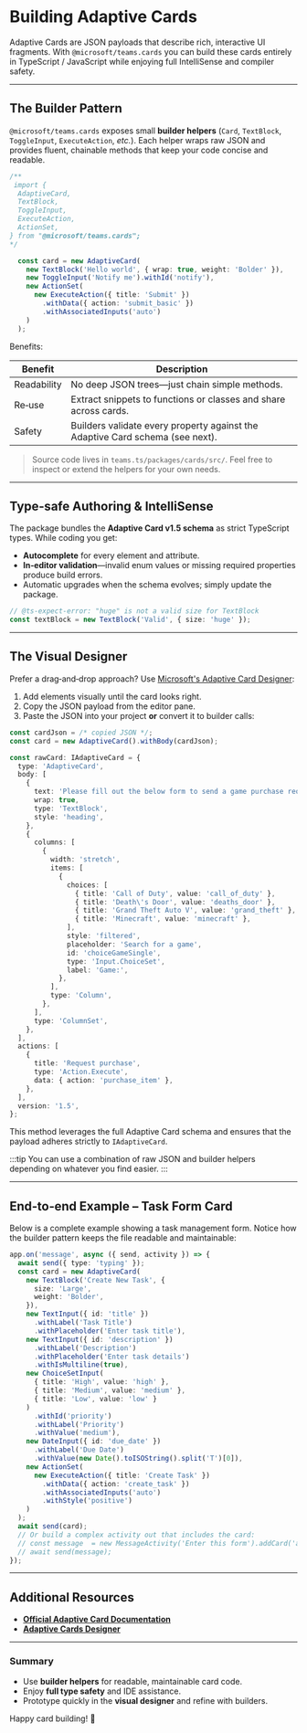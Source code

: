 # Building Adaptive Cards

Adaptive Cards are JSON payloads that describe rich, interactive UI fragments.
With `@microsoft/teams.cards` you can build these cards entirely in TypeScript / JavaScript while enjoying full IntelliSense and compiler safety.

---

## The Builder Pattern

`@microsoft/teams.cards` exposes small **builder helpers** (`Card`, `TextBlock`, `ToggleInput`, `ExecuteAction`, _etc._).
Each helper wraps raw JSON and provides fluent, chainable methods that keep your code concise and readable.

```ts
/**
 import {
  AdaptiveCard,
  TextBlock,
  ToggleInput,
  ExecuteAction,
  ActionSet,
} from "@microsoft/teams.cards";
*/

  const card = new AdaptiveCard(
    new TextBlock('Hello world', { wrap: true, weight: 'Bolder' }),
    new ToggleInput('Notify me').withId('notify'),
    new ActionSet(
      new ExecuteAction({ title: 'Submit' })
        .withData({ action: 'submit_basic' })
        .withAssociatedInputs('auto')
    )
  );
```

Benefits:

| Benefit     | Description                                                                   |
| ----------- | ----------------------------------------------------------------------------- |
| Readability | No deep JSON trees—just chain simple methods.                                 |
| Re‑use      | Extract snippets to functions or classes and share across cards.              |
| Safety      | Builders validate every property against the Adaptive Card schema (see next). |

> Source code lives in `teams.ts/packages/cards/src/`. Feel free to inspect or extend the helpers for your own needs.

---

## Type‑safe Authoring & IntelliSense

The package bundles the **Adaptive Card v1.5 schema** as strict TypeScript types.
While coding you get:

- **Autocomplete** for every element and attribute.
- **In‑editor validation**—invalid enum values or missing required properties produce build errors.
- Automatic upgrades when the schema evolves; simply update the package.

```ts
// @ts-expect-error: "huge" is not a valid size for TextBlock
const textBlock = new TextBlock('Valid', { size: 'huge' });
```

---

## The Visual Designer

Prefer a drag‑and‑drop approach? Use [Microsoft's Adaptive Card Designer](https://adaptivecards.microsoft.com/designer.html):

1. Add elements visually until the card looks right.
2. Copy the JSON payload from the editor pane.
3. Paste the JSON into your project **or** convert it to builder calls:

```typescript
const cardJson = /* copied JSON */;
const card = new AdaptiveCard().withBody(cardJson);
```

```ts
const rawCard: IAdaptiveCard = {
  type: 'AdaptiveCard',
  body: [
    {
      text: 'Please fill out the below form to send a game purchase request.',
      wrap: true,
      type: 'TextBlock',
      style: 'heading',
    },
    {
      columns: [
        {
          width: 'stretch',
          items: [
            {
              choices: [
                { title: 'Call of Duty', value: 'call_of_duty' },
                { title: 'Death\'s Door', value: 'deaths_door' },
                { title: 'Grand Theft Auto V', value: 'grand_theft' },
                { title: 'Minecraft', value: 'minecraft' },
              ],
              style: 'filtered',
              placeholder: 'Search for a game',
              id: 'choiceGameSingle',
              type: 'Input.ChoiceSet',
              label: 'Game:',
            },
          ],
          type: 'Column',
        },
      ],
      type: 'ColumnSet',
    },
  ],
  actions: [
    {
      title: 'Request purchase',
      type: 'Action.Execute',
      data: { action: 'purchase_item' },
    },
  ],
  version: '1.5',
};
```

This method leverages the full Adaptive Card schema and ensures that the payload adheres strictly to `IAdaptiveCard`.

:::tip
You can use a combination of raw JSON and builder helpers depending on whatever you find easier.
:::

---

## End‑to‑end Example – Task Form Card

Below is a complete example showing a task management form. Notice how the builder pattern keeps the file readable and maintainable:

```ts
app.on('message', async ({ send, activity }) => {
  await send({ type: 'typing' });
  const card = new AdaptiveCard(
    new TextBlock('Create New Task', {
      size: 'Large',
      weight: 'Bolder',
    }),
    new TextInput({ id: 'title' })
      .withLabel('Task Title')
      .withPlaceholder('Enter task title'),
    new TextInput({ id: 'description' })
      .withLabel('Description')
      .withPlaceholder('Enter task details')
      .withIsMultiline(true),
    new ChoiceSetInput(
      { title: 'High', value: 'high' },
      { title: 'Medium', value: 'medium' },
      { title: 'Low', value: 'low' }
    )
      .withId('priority')
      .withLabel('Priority')
      .withValue('medium'),
    new DateInput({ id: 'due_date' })
      .withLabel('Due Date')
      .withValue(new Date().toISOString().split('T')[0]),
    new ActionSet(
      new ExecuteAction({ title: 'Create Task' })
        .withData({ action: 'create_task' })
        .withAssociatedInputs('auto')
        .withStyle('positive')
    )
  );
  await send(card);
  // Or build a complex activity out that includes the card:
  // const message  = new MessageActivity('Enter this form').addCard('adaptive', card);
  // await send(message);
});
```

---

## Additional Resources

- [**Official Adaptive Card Documentation**](https://adaptivecards.microsoft.com/)
- [**Adaptive Cards Designer**](https://adaptivecards.microsoft.com/designer.html)

---

### Summary

- Use **builder helpers** for readable, maintainable card code.
- Enjoy **full type safety** and IDE assistance.
- Prototype quickly in the **visual designer** and refine with builders.

Happy card building! 🎉
